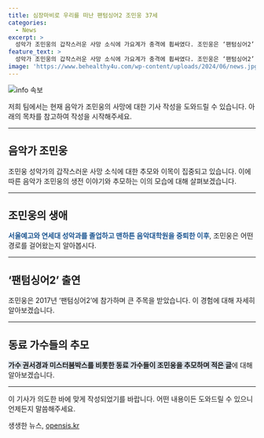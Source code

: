 ```yaml
---
title: 심장마비로 우리를 떠난 팬텀싱어2 조민웅 37세
categories:
  - News
excerpt: >
  성악가 조민웅의 갑작스러운 사망 소식에 가요계가 충격에 휩싸였다. 조민웅은 ‘팬텀싱어2’ 출연으로 이름을 알렸으며, 하이든 국제 콩쿠르에서 1위를 차지하기도 했다. 동료 가수들은 그를 추모하며 마음을 전했고, 그의 음악을 하늘에서 마음껏 할 것을 기원했다. 특히, 가수 미스터붐박스는 고인의 SNS에 글을 남기며 안타김을 표현했다.조민웅은 지난 6월 KBS1 ‘열린음악회’에도 출연한 바 있었다.
feature_text: >
  성악가 조민웅의 갑작스러운 사망 소식에 가요계가 충격에 휩싸였다. 조민웅은 ‘팬텀싱어2’ 출연으로 이름을 알렸으며, 하이든 국제 콩쿠르에서 1위를 차지하기도 했다. 동료 가수들은 그를 추모하며 마음을 전했고, 그의 음악을 하늘에서 마음껏 할 것을 기원했다. 특히, 가수 미스터붐박스는 고인의 SNS에 글을 남기며 안타김을 표현했다.조민웅은 지난 6월 KBS1 ‘열린음악회’에도 출연한 바 있었다.
image: 'https://www.behealthy4u.com/wp-content/uploads/2024/06/news.jpg'
---
```


<p><img src="https://www.behealthy4u.com/wp-content/uploads/2024/06/news.jpg" alt="info 속보" /></p>

<p>저희 팀에서는 현재 음악가 조민웅의 사망에 대한 기사 작성을 도와드릴 수 있습니다. 아래의 목차를 참고하여 작성을 시작해주세요.</p>

<hr />

<h2 data-ke-size="size26">음악가 조민웅</h2>

<p>조민웅 성악가의 갑작스러운 사망 소식에 대한 추모와 이목이 집중되고 있습니다. 이에 따른 음악가 조민웅의 생전 이야기와 추모하는 이의 모습에 대해 살펴보겠습니다.</p>

<hr />

<h2 data-ke-size="size24">조민웅의 생애</h2>

<p><b><span style="color: #1a5490;">서울예고와 연세대 성악과를 졸업하고 맨하튼 음악대학원을 중퇴한 이후</span></b>, 조민웅은 어떤 경로를 걸어왔는지 알아봅시다.</p>

<hr />

<h2 data-ke-size="size24">‘팬텀싱어2’ 출연</h2>

<p>조민웅은 2017년 ‘팬텀싱어2’에 참가하며 큰 주목을 받았습니다. 이 경험에 대해 자세히 알아보겠습니다.</p>

<hr />

<h2 data-ke-size="size24">동료 가수들의 추모</h2>

<p><b><span style="background-color: #21538527;">가수 권서경과 미스터붐박스를 비롯한 동료 가수들이 조민웅을 추모하며 적은 글</span></b>에 대해 알아보겠습니다.</p>

<hr />

<p>이 기사가 의도한 바에 맞게 작성되었기를 바랍니다. 어떤 내용이든 도와드릴 수 있으니 언제든지 말씀해주세요.</p>
생생한 뉴스, <a href="https://opensis.kr" rel="dofollow">opensis.kr</a>


